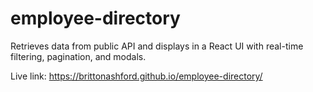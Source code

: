 # employee-directory
Retrieves data from public API and displays in a React UI with real-time filtering, pagination, and modals.

Live link: https://brittonashford.github.io/employee-directory/
